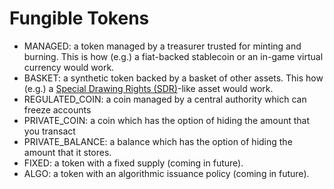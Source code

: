 # Fungible Tokens

* MANAGED: a token managed by a treasurer trusted for minting and burning. This is how (e.g.) a fiat-backed stablecoin or an in-game virtual currency would work.
* BASKET: a synthetic token backed by a basket of other assets. This how (e.g.) a [Special Drawing Rights (SDR)](https://www.imf.org/en/About/Factsheets/Sheets/2016/08/01/14/51/Special-Drawing-Right-SDR)-like asset would work.
* REGULATED_COIN: a coin managed by a central authority which can freeze accounts
* PRIVATE_COIN: a coin which has the option of hiding the amount that you transact
* PRIVATE_BALANCE: a balance which has the option of hiding the amount that it stores.
* FIXED: a token with a fixed supply (coming in future).
* ALGO: a token with an algorithmic issuance policy (coming in future).
